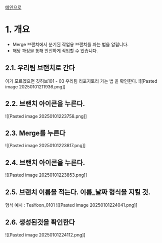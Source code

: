 [메인으로](https://github.com/chocokart2/PublicObsidian/blob/main/FreeLecture/T%ED%8C%80%EC%9A%A9%20%EA%B3%B5%EA%B0%9C%20%EB%AC%B8%EC%84%9C/2024/Team%20Null/Team%20Null%20-%20%EA%B9%83%ED%97%88%EB%B8%8C101%20-%2000%20%EB%A9%94%EC%9D%B8.md)


# 1. 개요
- Merge 브랜치에서 분기된 작업용 브랜치를 파는 법을 알립니다.
- 해당 과정을 통해 안전하게 작업할 수 있습니다.

## 2.1. 우리팀 브랜치로 간다
이거 모르겠으면 깃허브101 - 03 우리팀 리포지토리 가는 법 을 확인한다.
![[Pasted image 20250101211936.png]]
## 2.2. 브랜치 아이콘을 누른다.
![[Pasted image 20250101223758.png]]
## 2.3. Merge를 누른다
![[Pasted image 20250101223817.png]]
## 2.4. 브랜치 아이콘을 누른다.
![[Pasted image 20250101223853.png]]
## 2.5. 브랜치 이름을 적는다. 이름_날짜 형식을 지킬 것.
형식 예시 : TeaYoon_0101
![[Pasted image 20250101224041.png]]
## 2.6. 생성된것을 확인한다
![[Pasted image 20250101224112.png]]
